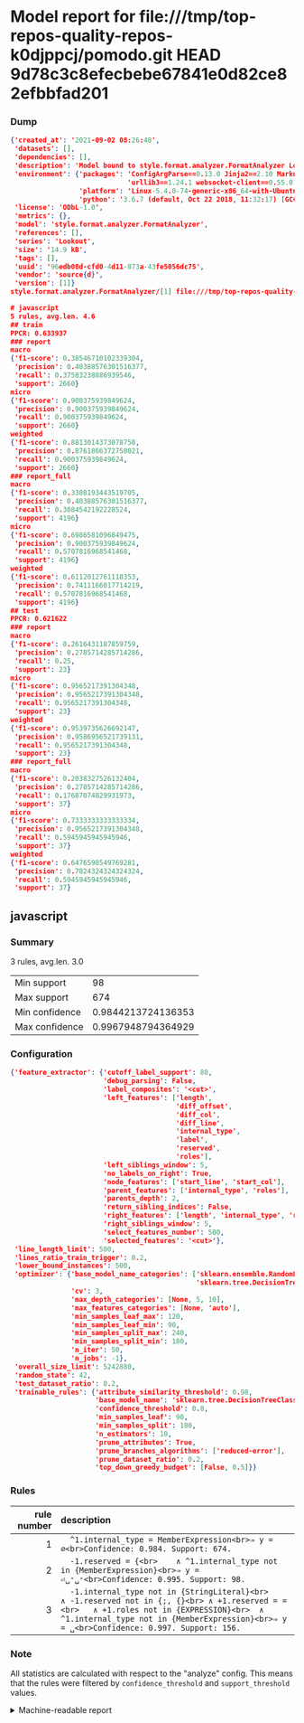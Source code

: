 # Model report for file:///tmp/top-repos-quality-repos-k0djppcj/pomodo.git HEAD 9d78c3c8efecbebe67841e0d82ce82efbbfad201

### Dump

```json
{'created_at': '2021-09-02 08:26:48',
 'datasets': [],
 'dependencies': [],
 'description': 'Model bound to style.format.analyzer.FormatAnalyzer Lookout analyzer.',
 'environment': {'packages': 'ConfigArgParse==0.13.0 Jinja2==2.10 MarkupSafe==1.1.1 PyStemmer==1.3.0 PyYAML==5.1 Pympler==0.5 SQLAlchemy==1.2.10 SQLAlchemy-Utils==0.33.3 asdf==2.3.2 bblfsh==2.12.7 boto==2.49.0 boto3==1.9.130 botocore==1.12.130 cachetools==2.0.1 certifi==2019.3.9 chardet==3.0.4 clint==0.5.1 docker==3.7.0 docker-pycreds==0.4.0 dulwich==0.19.11 grpcio==1.19.0 grpcio-tools==1.19.0 humanfriendly==4.16.1 humanize==0.5.1 idna==2.8 jmespath==0.9.4 jsonschema==2.6.0 lookout-sdk==0.4.1 lookout-sdk-ml==0.19.0 lookout-style==0.2.0 lz4==2.1.6 modelforge==0.12.1 numpy==1.16.2 packaging==19.0 pandas==0.22.0 pip==19.0.3 protobuf==3.7.0 psycopg2-binary==2.7.5 pygtrie==2.3 pyparsing==2.3.1 python-dateutil==2.8.0 python-igraph==0.7.1.post6 pytz==2019.1 requests==2.21.0 requirements-parser==0.2.0 scikit-learn==0.20.1 scikit-optimize==0.5.2 scipy==1.2.1 semantic-version==2.6.0 setuptools==40.8.0 six==1.12.0 smart-open==1.8.1 sourced-ml==0.8.2 spdx==2.5.0 stringcase==1.2.0 tabulate==0.8.2 tqdm==4.31.1 '
                             'urllib3==1.24.1 websocket-client==0.55.0 xxhash==1.3.0',
                 'platform': 'Linux-5.4.0-74-generic-x86_64-with-Ubuntu-18.04-bionic',
                 'python': '3.6.7 (default, Oct 22 2018, 11:32:17) [GCC 8.2.0]'},
 'license': 'ODbL-1.0',
 'metrics': {},
 'model': 'style.format.analyzer.FormatAnalyzer',
 'references': [],
 'series': 'Lookout',
 'size': '14.9 kB',
 'tags': [],
 'uuid': '96edb08d-cfd0-4d11-873a-43fe5056dc75',
 'vendor': 'source{d}',
 'version': [1]}
style.format.analyzer.FormatAnalyzer/[1] file:///tmp/top-repos-quality-repos-k0djppcj/pomodo.git 9d78c3c8efecbebe67841e0d82ce82efbbfad201

# javascript
5 rules, avg.len. 4.6
## train
PPCR: 0.633937
### report
macro
{'f1-score': 0.38546710102339304,
 'precision': 0.40388576301516377,
 'recall': 0.37583238886939546,
 'support': 2660}
micro
{'f1-score': 0.900375939849624,
 'precision': 0.900375939849624,
 'recall': 0.900375939849624,
 'support': 2660}
weighted
{'f1-score': 0.8813014373078758,
 'precision': 0.8761866372750021,
 'recall': 0.900375939849624,
 'support': 2660}
### report_full
macro
{'f1-score': 0.3308193443519705,
 'precision': 0.40388576301516377,
 'recall': 0.3084542192228524,
 'support': 4196}
micro
{'f1-score': 0.6986581096849475,
 'precision': 0.900375939849624,
 'recall': 0.5707816968541468,
 'support': 4196}
weighted
{'f1-score': 0.6112012761118353,
 'precision': 0.7411166017714219,
 'recall': 0.5707816968541468,
 'support': 4196}
## test
PPCR: 0.621622
### report
macro
{'f1-score': 0.2616431187859759,
 'precision': 0.2785714285714286,
 'recall': 0.25,
 'support': 23}
micro
{'f1-score': 0.9565217391304348,
 'precision': 0.9565217391304348,
 'recall': 0.9565217391304348,
 'support': 23}
weighted
{'f1-score': 0.9539735626692147,
 'precision': 0.9586956521739131,
 'recall': 0.9565217391304348,
 'support': 23}
### report_full
macro
{'f1-score': 0.2038327526132404,
 'precision': 0.2785714285714286,
 'recall': 0.17687074829931973,
 'support': 37}
micro
{'f1-score': 0.7333333333333334,
 'precision': 0.9565217391304348,
 'recall': 0.5945945945945946,
 'support': 37}
weighted
{'f1-score': 0.6476598549769281,
 'precision': 0.7824324324324324,
 'recall': 0.5945945945945946,
 'support': 37}
```

## javascript
### Summary
3 rules, avg.len. 3.0

| | |
|-|-|
|Min support|98|
|Max support|674|
|Min confidence|0.9844213724136353|
|Max confidence|0.9967948794364929|

### Configuration

```json
{'feature_extractor': {'cutoff_label_support': 80,
                       'debug_parsing': False,
                       'label_composites': '<cut>',
                       'left_features': ['length',
                                         'diff_offset',
                                         'diff_col',
                                         'diff_line',
                                         'internal_type',
                                         'label',
                                         'reserved',
                                         'roles'],
                       'left_siblings_window': 5,
                       'no_labels_on_right': True,
                       'node_features': ['start_line', 'start_col'],
                       'parent_features': ['internal_type', 'roles'],
                       'parents_depth': 2,
                       'return_sibling_indices': False,
                       'right_features': ['length', 'internal_type', 'reserved', 'roles'],
                       'right_siblings_window': 5,
                       'select_features_number': 500,
                       'selected_features': '<cut>'},
 'line_length_limit': 500,
 'lines_ratio_train_trigger': 0.2,
 'lower_bound_instances': 500,
 'optimizer': {'base_model_name_categories': ['sklearn.ensemble.RandomForestClassifier',
                                              'sklearn.tree.DecisionTreeClassifier'],
               'cv': 3,
               'max_depth_categories': [None, 5, 10],
               'max_features_categories': [None, 'auto'],
               'min_samples_leaf_max': 120,
               'min_samples_leaf_min': 90,
               'min_samples_split_max': 240,
               'min_samples_split_min': 180,
               'n_iter': 50,
               'n_jobs': -1},
 'overall_size_limit': 5242880,
 'random_state': 42,
 'test_dataset_ratio': 0.2,
 'trainable_rules': {'attribute_similarity_threshold': 0.98,
                     'base_model_name': 'sklearn.tree.DecisionTreeClassifier',
                     'confidence_threshold': 0.8,
                     'min_samples_leaf': 90,
                     'min_samples_split': 180,
                     'n_estimators': 10,
                     'prune_attributes': True,
                     'prune_branches_algorithms': ['reduced-error'],
                     'prune_dataset_ratio': 0.2,
                     'top_down_greedy_budget': [False, 0.5]}}
```

### Rules

| rule number | description |
|----:|:-----|
| 1 | `  ^1.internal_type = MemberExpression<br>⇒ y = ∅<br>Confidence: 0.984. Support: 674.` |
| 2 | `  -1.reserved = {<br>	∧ ^1.internal_type not in {MemberExpression}<br>⇒ y = ⏎␣⁺␣⁺<br>Confidence: 0.995. Support: 98.` |
| 3 | `  -1.internal_type not in {StringLiteral}<br>	∧ -1.reserved not in {;, {}<br>	∧ +1.reserved = =<br>	∧ +1.roles not in {EXPRESSION}<br>	∧ ^1.internal_type not in {MemberExpression}<br>⇒ y = ␣<br>Confidence: 0.997. Support: 156.` |

### Note
All statistics are calculated with respect to the "analyze" config. This means that the rules were filtered by
`confidence_threshold` and `support_threshold` values.

<details>
    <summary>Machine-readable report</summary>
```json
{"javascript": {"avg_rule_len": 3.0, "max_conf": 0.9967948794364929, "max_support": 674, "min_conf": 0.9844213724136353, "min_support": 98, "num_rules": 3}}
```
</details>
